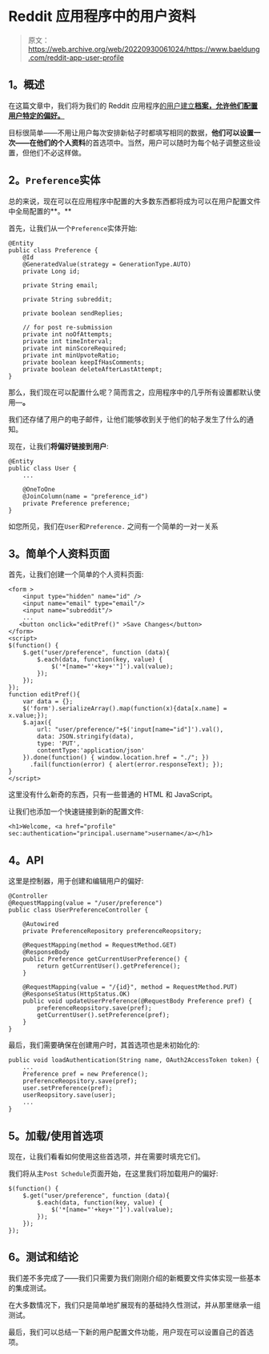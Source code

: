 # Reddit 应用程序中的用户资料

> 原文：<https://web.archive.org/web/20220930061024/https://www.baeldung.com/reddit-app-user-profile>

## 1。概述

在这篇文章中，我们将为我们的 Reddit 应用程序[的用户建立**档案，允许他们配置用户特定的偏好。**](/web/20221208143841/https://www.baeldung.com/case-study-a-reddit-app-with-spring)

目标很简单——不用让用户每次安排新帖子时都填写相同的数据，**他们可以设置一次——在他们的个人资料**的首选项中。当然，用户可以随时为每个帖子调整这些设置，但他们不必这样做。

## 2。`Preference`实体

总的来说，现在可以在应用程序中配置的大多数东西都将成为可以在用户配置文件中全局配置的**。**

首先，让我们从一个`Preference`实体开始:

```
@Entity
public class Preference {
    @Id
    @GeneratedValue(strategy = GenerationType.AUTO)
    private Long id;

    private String email;

    private String subreddit;

    private boolean sendReplies;

    // for post re-submission
    private int noOfAttempts;
    private int timeInterval;
    private int minScoreRequired;
    private int minUpvoteRatio;
    private boolean keepIfHasComments;
    private boolean deleteAfterLastAttempt;
}
```

那么，我们现在可以配置什么呢？简而言之，应用程序中的几乎所有设置都默认使用—**。**

我们还存储了用户的电子邮件，让他们能够收到关于他们的帖子发生了什么的通知。

现在，让我们**将偏好链接到用户**:

```
@Entity
public class User {
    ...

    @OneToOne
    @JoinColumn(name = "preference_id")
    private Preference preference;
}
```

如您所见，我们在`User`和`Preference.` 之间有一个简单的一对一关系

## 3。简单个人资料页面

首先，让我们创建一个简单的个人资料页面:

```
<form >
    <input type="hidden" name="id" />
    <input name="email" type="email"/>
    <input name="subreddit"/>
    ...
   <button onclick="editPref()" >Save Changes</button>
</form>
<script>
$(function() {
    $.get("user/preference", function (data){
        $.each(data, function(key, value) {
            $('*[name="'+key+'"]').val(value);
        });
    });
});
function editPref(){
    var data = {};
	$('form').serializeArray().map(function(x){data[x.name] = x.value;});
	$.ajax({
        url: "user/preference/"+$('input[name="id"]').val(),
        data: JSON.stringify(data),
        type: 'PUT',
        contentType:'application/json'
    }).done(function() { window.location.href = "./"; })
      .fail(function(error) { alert(error.responseText); }); 
}
</script>
```

这里没有什么新奇的东西，只有一些普通的 HTML 和 JavaScript。

让我们也添加一个快速链接到新的配置文件:

```
<h1>Welcome, <a href="profile" sec:authentication="principal.username">username</a></h1>
```

## 4。API

这里是控制器，用于创建和编辑用户的偏好:

```
@Controller
@RequestMapping(value = "/user/preference")
public class UserPreferenceController {

    @Autowired
    private PreferenceRepository preferenceReopsitory;

    @RequestMapping(method = RequestMethod.GET)
    @ResponseBody
    public Preference getCurrentUserPreference() {
        return getCurrentUser().getPreference();
    }

    @RequestMapping(value = "/{id}", method = RequestMethod.PUT)
    @ResponseStatus(HttpStatus.OK)
    public void updateUserPreference(@RequestBody Preference pref) {
        preferenceReopsitory.save(pref);
        getCurrentUser().setPreference(pref);
    }
}
```

最后，我们需要确保在创建用户时，其首选项也是未初始化的:

```
public void loadAuthentication(String name, OAuth2AccessToken token) {
    ...
    Preference pref = new Preference();
    preferenceReopsitory.save(pref);
    user.setPreference(pref);
    userReopsitory.save(user);
    ...   
}
```

## 5。加载/使用首选项

现在，让我们看看如何使用这些首选项，并在需要时填充它们。

我们将从主`Post Schedule`页面开始，在这里我们将加载用户的偏好:

```
$(function() {
    $.get("user/preference", function (data){
        $.each(data, function(key, value) {
            $('*[name="'+key+'"]').val(value);
        });
    });
});
```

## 6。测试和结论

我们差不多完成了——我们只需要为我们刚刚介绍的新概要文件实体实现一些基本的集成测试。

在大多数情况下，我们只是简单地扩展现有的基础持久性测试，并从那里继承一组测试。

最后，我们可以总结一下新的用户配置文件功能，用户现在可以设置自己的首选项。